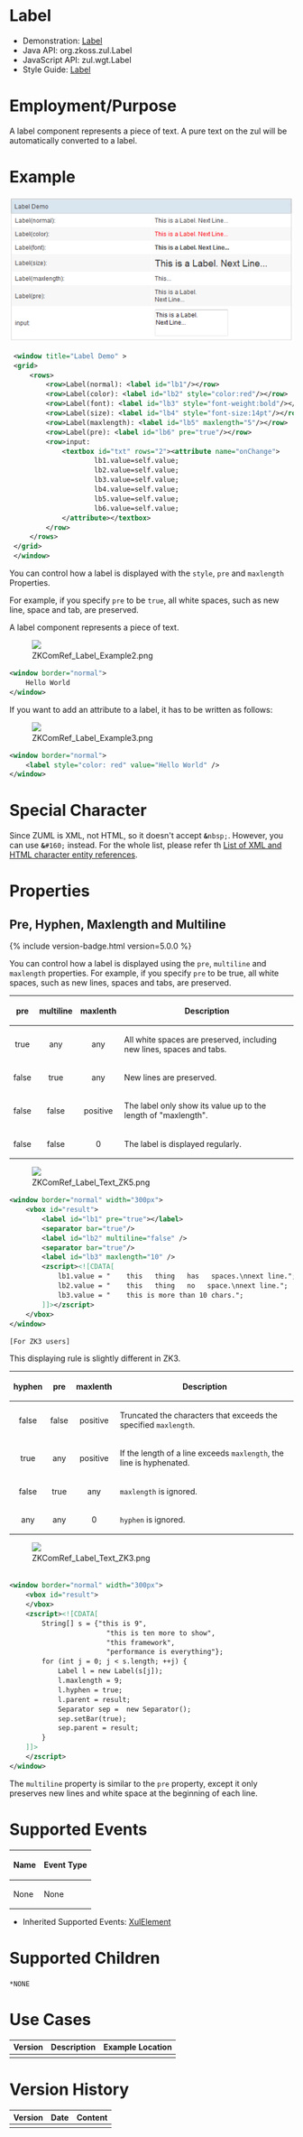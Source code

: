 

# Label

- Demonstration: [Label](http://www.zkoss.org/zkdemo/input/form_sample)
- Java API: <javadoc>org.zkoss.zul.Label</javadoc>
- JavaScript API: <javadoc directory="jsdoc">zul.wgt.Label</javadoc>
- Style Guide: [
  Label](ZK_Style_Guide/XUL_Component_Specification/Label)

# Employment/Purpose

A label component represents a piece of text. A pure text on the zul
will be automatically converted to a label.

# Example

![](images/ZKComRef_Label.PNG)

``` xml
 <window title="Label Demo" >
 <grid>
     <rows>
         <row>Label(normal): <label id="lb1"/></row>
         <row>Label(color): <label id="lb2" style="color:red"/></row>
         <row>Label(font): <label id="lb3" style="font-weight:bold"/></row>
         <row>Label(size): <label id="lb4" style="font-size:14pt"/></row>
         <row>Label(maxlength): <label id="lb5" maxlength="5"/></row>
         <row>Label(pre): <label id="lb6" pre="true"/></row>
         <row>input:
             <textbox id="txt" rows="2"><attribute name="onChange">
                     lb1.value=self.value;
                     lb2.value=self.value;
                     lb3.value=self.value;
                     lb4.value=self.value;
                     lb5.value=self.value;
                     lb6.value=self.value;
             </attribute></textbox>
         </row>
     </rows>
 </grid>
 </window>
```

You can control how a label is displayed with the `style`, `pre` and
`maxlength` Properties.

For example, if you specify `pre` to be `true`, all white spaces, such
as new line, space and tab, are preserved.

A label component represents a piece of text.

<figure>
<img src="images/ZKComRef_Label_Example2.png
title="ZKComRef_Label_Example2.png" />
<figcaption>ZKComRef_Label_Example2.png</figcaption>
</figure>

``` xml
<window border="normal"> 
    Hello World
</window>
```

If you want to add an attribute to a label, it has to be written as
follows:

<figure>
<img src="images/ZKComRef_Label_Example3.png
title="ZKComRef_Label_Example3.png" />
<figcaption>ZKComRef_Label_Example3.png</figcaption>
</figure>

``` xml
<window border="normal">
    <label style="color: red" value="Hello World" />
</window>
```

# Special Character

Since ZUML is XML, not HTML, so it doesn't accept
<strong>`&`</strong>`nbsp;`. However, you can use
<strong>`&`</strong>`#160;` instead. For the whole list, please refer th
[List of XML and HTML character entity
references](https://en.wikipedia.org/wiki/List_of_XML_and_HTML_character_entity_references).

# Properties

## Pre, Hyphen, Maxlength and Multiline

{% include version-badge.html version=5.0.0 %}

You can control how a label is displayed using the `pre`, `multiline`
and `maxlength` properties. For example, if you specify `pre` to be
true, all white spaces, such as new lines, spaces and tabs, are
preserved.

<table>
<thead>
<tr class="header">
<th><center>
<p>pre</p>
</center></th>
<th><center>
<p>multiline</p>
</center></th>
<th><center>
<p>maxlenth</p>
</center></th>
<th><center>
<p>Description</p>
</center></th>
</tr>
</thead>
<tbody>
<tr class="odd">
<td><center>
<p>true</p>
</center></td>
<td><center>
<p>any</p>
</center></td>
<td><center>
<p>any</p>
</center></td>
<td><p>All white spaces are preserved, including new lines, spaces and
tabs.</p></td>
</tr>
<tr class="even">
<td><center>
<p>false</p>
</center></td>
<td><center>
<p>true</p>
</center></td>
<td><center>
<p>any</p>
</center></td>
<td><p>New lines are preserved.</p></td>
</tr>
<tr class="odd">
<td><center>
<p>false</p>
</center></td>
<td><center>
<p>false</p>
</center></td>
<td><center>
<p>positive</p>
</center></td>
<td><p>The label only show its value up to the length of
"maxlength".</p></td>
</tr>
<tr class="even">
<td><center>
<p>false</p>
</center></td>
<td><center>
<p>false</p>
</center></td>
<td><center>
<p>0</p>
</center></td>
<td><p>The label is displayed regularly.</p></td>
</tr>
</tbody>
</table>

<figure>
<img src="images/ZKComRef_Label_Text_ZK5.png
title="ZKComRef_Label_Text_ZK5.png" />
<figcaption>ZKComRef_Label_Text_ZK5.png</figcaption>
</figure>

``` xml
<window border="normal" width="300px">
    <vbox id="result">
        <label id="lb1" pre="true"></label>
        <separator bar="true"/>
        <label id="lb2" multiline="false" />
        <separator bar="true"/>
        <label id="lb3" maxlength="10" />
        <zscript><![CDATA[
            lb1.value = "    this   thing   has   spaces.\nnext line.";
            lb2.value = "    this   thing   no   space.\nnext line.";
            lb3.value = "    this is more than 10 chars.";
        ]]></zscript>
    </vbox>
</window>
```

`[For ZK3 users]`

This displaying rule is slightly different in ZK3.

<table>
<thead>
<tr class="header">
<th><center>
<p>hyphen</p>
</center></th>
<th><center>
<p>pre</p>
</center></th>
<th><center>
<p>maxlenth</p>
</center></th>
<th><center>
<p>Description</p>
</center></th>
</tr>
</thead>
<tbody>
<tr class="odd">
<td><center>
<p>false</p>
</center></td>
<td><center>
<p>false</p>
</center></td>
<td><center>
<p>positive</p>
</center></td>
<td><p>Truncated the characters that exceeds the specified
<code>maxlength</code>.</p></td>
</tr>
<tr class="even">
<td><center>
<p>true</p>
</center></td>
<td><center>
<p>any</p>
</center></td>
<td><center>
<p>positive</p>
</center></td>
<td><p>If the length of a line exceeds <code>maxlength</code>, the line
is hyphenated.</p></td>
</tr>
<tr class="odd">
<td><center>
<p>false</p>
</center></td>
<td><center>
<p>true</p>
</center></td>
<td><center>
<p>any</p>
</center></td>
<td><p><code>maxlength</code> is ignored.</p></td>
</tr>
<tr class="even">
<td><center>
<p>any</p>
</center></td>
<td><center>
<p>any</p>
</center></td>
<td><center>
<p>0</p>
</center></td>
<td><p><code>hyphen</code> is ignored.</p></td>
</tr>
</tbody>
</table>

<figure>
<img src="images/ZKComRef_Label_Text_ZK3.png
title="ZKComRef_Label_Text_ZK3.png" />
<figcaption>ZKComRef_Label_Text_ZK3.png</figcaption>
</figure>

``` xml
 
<window border="normal" width="300px">
    <vbox id="result">
    </vbox>
    <zscript><![CDATA[
        String[] s = {"this is 9", 
                        "this is ten more to show",
                        "this framework", 
                        "performance is everything"};
        for (int j = 0; j < s.length; ++j) {
            Label l = new Label(s[j]);
            l.maxlength = 9;
            l.hyphen = true;
            l.parent = result;
            Separator sep =  new Separator();
            sep.setBar(true);
            sep.parent = result;
        }
    ]]>
    </zscript>
</window>
```

The `multiline` property is similar to the `pre` property, except it
only preserves new lines and white space at the beginning of each line.

# Supported Events

<table>
<thead>
<tr class="header">
<th><center>
<p>Name</p>
</center></th>
<th><center>
<p>Event Type</p>
</center></th>
</tr>
</thead>
<tbody>
<tr class="odd">
<td><p>None</p></td>
<td><p>None</p></td>
</tr>
</tbody>
</table>

- Inherited Supported Events: [
  XulElement](ZK_Component_Reference/Base_Components/XulElement#Supported_Events)

# Supported Children

`*NONE`

# Use Cases

| Version | Description | Example Location |
|---------|-------------|------------------|
|         |             |                  |

# Version History



| Version | Date | Content |
|---------|------|---------|
|         |      |         |


